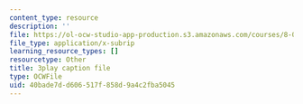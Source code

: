 ```yaml
---
content_type: resource
description: ''
file: https://ol-ocw-studio-app-production.s3.amazonaws.com/courses/8-01sc-classical-mechanics-fall-2016/40bade7dd606517f858d9a4c2fba5045_CFh3gu-z_rc.vtt
file_type: application/x-subrip
learning_resource_types: []
resourcetype: Other
title: 3play caption file
type: OCWFile
uid: 40bade7d-d606-517f-858d-9a4c2fba5045
---
```

